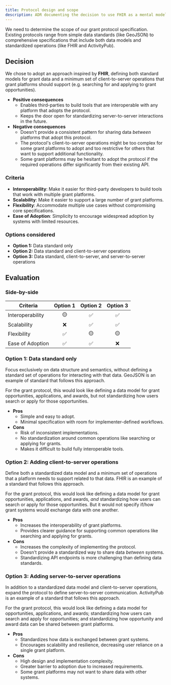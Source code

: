 ```yaml
---
title: Protocol design and scope
description: ADR documenting the decision to use FHIR as a mental model for the grant protocol.
---
```


We need to determine the scope of our grant protocol specification. Existing protocols range from simple data standards (like GeoJSON) to comprehensive specifications that include both data models and standardized operations (like FHIR and ActivityPub).

## Decision

We chose to adopt an approach inspired by **FHIR**, defining both standard models for grant data and a minimum set of client-to-server operations that grant platforms should support (e.g. searching for and applying to grant opportunities).

- **Positive consequences**
  - Enables third-parties to build tools that are interoperable with any platform that adopts the protocol.
  - Keeps the door open for standardizing server-to-server interactions in the future.
- **Negative consequences**
  - Doesn't provide a consistent pattern for sharing data _between_ platforms that adopt this protocol.
  - The protocol's client-to-server operations might be too complex for some grant platforms to adopt and too restrictive for others that want to support additional functionality.
  - Some grant platforms may be hesitant to adopt the protocol if the required operations differ significantly from their existing API.

### Criteria

- **Interoperability**: Make it easier for third-party developers to build tools that work with multiple grant platforms.
- **Scalability**: Make it easier to support a large number of grant platforms.
- **Flexibility**: Accommodate multiple use cases without compromising core specifications.
- **Ease of Adoption**: Simplicity to encourage widespread adoption by systems with limited resources.

### Options considered

- **Option 1:** Data standard only
- **Option 2:** Data standard and client-to-server operations
- **Option 3:** Data standard, client-to-server, and server-to-server operations

## Evaluation

### Side-by-side

| Criteria         | Option 1 | Option 2 | Option 3 |
| ---------------- | :------: | :------: | :------: |
| Interoperability |    🟡    |    ✅    |    ✅    |
| Scalability      |    ❌    |    ✅    |    ✅    |
| Flexibility      |    ✅    |    🟡    |    🟡    |
| Ease of Adoption |    ✅    |    ✅    |    ❌    |

### Option 1: Data standard only

Focus exclusively on data structure and semantics, without defining a standard set of operations for interacting with that data. GeoJSON is an example of standard that follows this approach.

For the grant protocol, this would look like defining a data model for grant opportunities, applications, and awards, but not standardizing how users search or apply for those opportunities.

- **Pros**
  - Simple and easy to adopt.
  - Minimal specification with room for implementer-defined workflows.
- **Cons**
  - Risk of inconsistent implementations.
  - No standardization around common operations like searching or applying for grants.
  - Makes it difficult to build fully interoperable tools.

### Option 2: Adding client-to-server operations

Define both a standardized data model and a minimum set of operations that a platform needs to support related to that data. FHIR is an example of a standard that follows this approach.

For the grant protocol, this would look like defining a data model for grant opportunities, applications, and awards, _and_ standardizing how users can search or apply for those opportunities. But it would not specify if/how grant systems would exchange data with one another.

- **Pros**
  - Increases the interoperability of grant platforms.
  - Provides clearer guidance for supporting common operations like searching and applying for grants.
- **Cons**
  - Increases the complexity of implementing the protocol.
  - Doesn't provide a standardized way to share data _between_ systems.
  - Standardizing API endpoints is more challenging than defining data standards.

### Option 3: Adding server-to-server operations

In addition to a standardized data model and client-to-server operations, expand the protocol to define server-to-server communication. ActivityPub is an example of a standard that follows this approach.

For the grant protocol, this would look like defining a data model for opportunities, applications, and awards; standardizing how users can search and apply for opportunities; and standardizing how opportunity and award data can be shared between grant platforms.

- **Pros**
  - Standardizes how data is exchanged between grant systems.
  - Encourages scalability and resilience, decreasing user reliance on a single grant platform.
- **Cons**
  - High design and implementation complexity.
  - Greater barrier to adoption due to increased requirements.
  - Some grant platforms may not want to share data with other systems.
